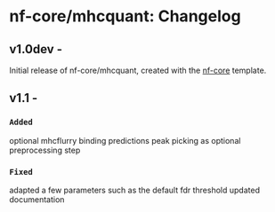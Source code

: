 # nf-core/mhcquant: Changelog

## v1.0dev - <date>
Initial release of nf-core/mhcquant, created with the [nf-core](http://nf-co.re/) template.

## v1.1 - <date>

### `Added`
optional mhcflurry binding predictions
peak picking as optional preprocessing step

### `Fixed`
adapted a few parameters such as the default fdr threshold
updated documentation

